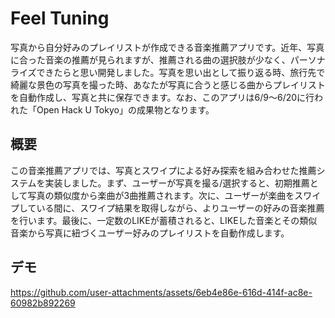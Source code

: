 Feel Tuning
==============================

写真から自分好みのプレイリストが作成できる音楽推薦アプリです。近年、写真に合った音楽の推薦が見られますが、推薦される曲の選択肢が少なく、パーソナライズできたらと思い開発しました。写真を思い出として振り返る時、旅行先で綺麗な景色の写真を撮った時、あなたが写真に合うと感じる曲からプレイリストを自動作成し、写真と共に保存できます。なお、このアプリは6/9～6/20に行われた「Open Hack U Tokyo」の成果物となります。

## 概要
この音楽推薦アプリでは、写真とスワイプによる好み探索を組み合わせた推薦システムを実装しました。まず、ユーザーが写真を撮る/選択すると、初期推薦として写真の類似度から楽曲が3曲推薦されます。次に、ユーザーが楽曲をスワイプしている間に、スワイプ結果を取得しながら、よりユーザーの好みの音楽推薦を行います。最後に、一定数のLIKEが蓄積されると、LIKEした音楽とその類似音楽から写真に紐づくユーザー好みのプレイリストを自動作成します。

## デモ

https://github.com/user-attachments/assets/6eb4e86e-616d-414f-ac8e-60982b892269
